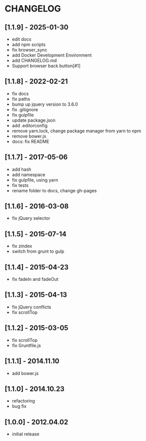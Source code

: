 # CHANGELOG

## [1.1.9] - 2025-01-30

* edit docs
* add npm scripts
* fix browser_sync
* add Docker Development Environment
* add CHANGELOG.md
* Support browser back button[#1]

## [1.1.8] - 2022-02-21

* fix docs
* fix paths
* bump up jquery version to 3.6.0
* fix .gitignore
* fix gulpfile
* update package.json
* add .editorconfig
* remove yarn.lock, change package manager from yarn to npm
* remove bower.js
* docs: fix README

## [1.1.7] - 2017-05-06

* add hash
* add namespace
* fix gulpfile, using yarn
* fix tests
* rename folder to docs, change gh-pages

## [1.1.6] - 2016-03-08

* fix jQuery selector

## [1.1.5] - 2015-07-14

* fix zindex
* switch from grunt to gulp

## [1.1.4] - 2015-04-23

* fix fadeIn and fadeOut

## [1.1.3] - 2015-04-13

* fix jQuery conflicts
* fix scrollTop

## [1.1.2] - 2015-03-05

* fix scrollTop
* fix Gruntfile.js

## [1.1.1] - 2014.11.10

* add bower.js

## [1.1.0] - 2014.10.23

* refactoring
* bug fix

## [1.0.0] - 2012.04.02

* initial release
